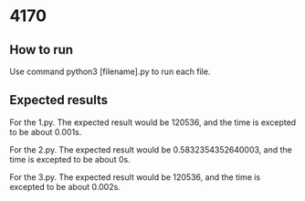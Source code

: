 # 4170

## How to run

Use command python3 [filename].py to run each file. 

## Expected results

For the 1.py. The expected result would be 120536, and the time is excepted to be about 0.001s.

For the 2.py. The expected result would be 0.5832354352640003, and the time is excepted to be about 0s.

For the 3.py. The expected result would be 120536, and the time is excepted to be about 0.002s.

